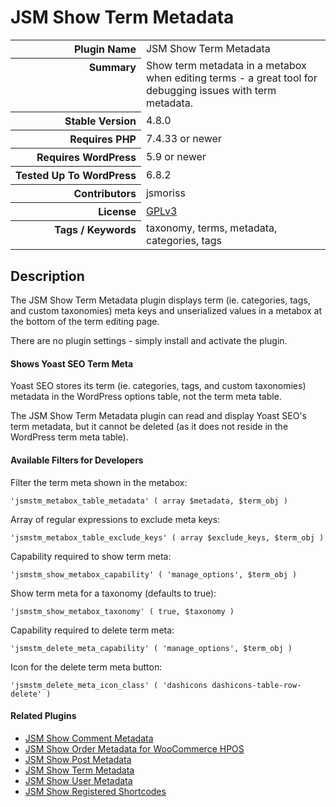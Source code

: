 <h1>JSM Show Term Metadata</h1>

<table>
<tr><th align="right" valign="top" nowrap>Plugin Name</th><td>JSM Show Term Metadata</td></tr>
<tr><th align="right" valign="top" nowrap>Summary</th><td>Show term metadata in a metabox when editing terms - a great tool for debugging issues with term metadata.</td></tr>
<tr><th align="right" valign="top" nowrap>Stable Version</th><td>4.8.0</td></tr>
<tr><th align="right" valign="top" nowrap>Requires PHP</th><td>7.4.33 or newer</td></tr>
<tr><th align="right" valign="top" nowrap>Requires WordPress</th><td>5.9 or newer</td></tr>
<tr><th align="right" valign="top" nowrap>Tested Up To WordPress</th><td>6.8.2</td></tr>
<tr><th align="right" valign="top" nowrap>Contributors</th><td>jsmoriss</td></tr>
<tr><th align="right" valign="top" nowrap>License</th><td><a href="https://www.gnu.org/licenses/gpl.txt">GPLv3</a></td></tr>
<tr><th align="right" valign="top" nowrap>Tags / Keywords</th><td>taxonomy, terms, metadata, categories, tags</td></tr>
</table>

<h2>Description</h2>

<p>The JSM Show Term Metadata plugin displays term (ie. categories, tags, and custom taxonomies) meta keys and unserialized values in a metabox at the bottom of the term editing page.</p>

<p>There are no plugin settings - simply install and activate the plugin.</p>

<h4>Shows Yoast SEO Term Meta</h4>

<p>Yoast SEO stores its term (ie. categories, tags, and custom taxonomies) metadata in the WordPress options table, not the term meta table.</p>

<p>The JSM Show Term Metadata plugin can read and display Yoast SEO's term metadata, but it cannot be deleted (as it does not reside in the WordPress term meta table).</p>

<h4>Available Filters for Developers</h4>

<p>Filter the term meta shown in the metabox:</p>

<pre><code>'jsmstm_metabox_table_metadata' ( array $metadata, $term_obj )</code></pre>

<p>Array of regular expressions to exclude meta keys:</p>

<pre><code>'jsmstm_metabox_table_exclude_keys' ( array $exclude_keys, $term_obj )</code></pre>

<p>Capability required to show term meta:</p>

<pre><code>'jsmstm_show_metabox_capability' ( 'manage_options', $term_obj )</code></pre>

<p>Show term meta for a taxonomy (defaults to true):</p>

<pre><code>'jsmstm_show_metabox_taxonomy' ( true, $taxonomy )</code></pre>

<p>Capability required to delete term meta:</p>

<pre><code>'jsmstm_delete_meta_capability' ( 'manage_options', $term_obj )</code></pre>

<p>Icon for the delete term meta button:</p>

<pre><code>'jsmstm_delete_meta_icon_class' ( 'dashicons dashicons-table-row-delete' )</code></pre>

<h4>Related Plugins</h4>

<ul>
<li><a href="https://wordpress.org/plugins/jsm-show-comment-meta/">JSM Show Comment Metadata</a></li>
<li><a href="https://wordpress.org/plugins/jsm-show-order-meta/">JSM Show Order Metadata for WooCommerce HPOS</a></li>
<li><a href="https://wordpress.org/plugins/jsm-show-post-meta/">JSM Show Post Metadata</a></li>
<li><a href="https://wordpress.org/plugins/jsm-show-term-meta/">JSM Show Term Metadata</a></li>
<li><a href="https://wordpress.org/plugins/jsm-show-user-meta/">JSM Show User Metadata</a></li>
<li><a href="https://wordpress.org/plugins/jsm-show-registered-shortcodes/">JSM Show Registered Shortcodes</a></li>
</ul>

